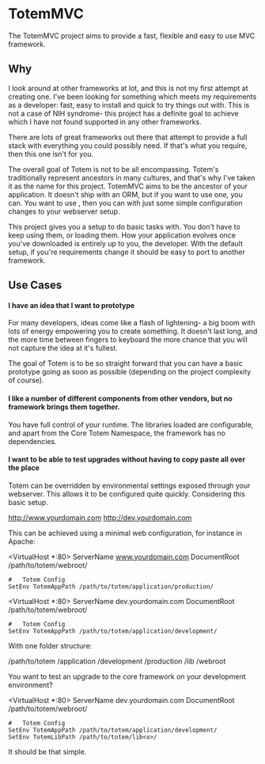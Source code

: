 # TotemMVC

The TotemMVC project aims to provide a fast, flexible and easy to use MVC
framework.

Why
--------

I look around at other frameworks at lot, and this is not my first attempt
at creating one. I've been looking for something which meets my requirements
as a developer: fast, easy to install and quick to try things out with. This
is not a case of NIH syndrome- this project has a definite goal to achieve which
I have not found supported in any other frameworks.

There are lots of great frameworks out there that attempt to provide a full
stack with everything you could possibly need. If that's what you require,
then this one isn't for you.

The overall goal of Totem is not to be all encompassing. Totem's traditionally
represent ancestors in many cultures, and that's why I've taken it as the name
for this project. TotemMVC aims to be the ancestor of your application. It
doesn't ship with an ORM, but if you want to use one, you can.
You want to use <your favourite view system>, then you can with just some simple
configuration changes to your webserver setup.

This project gives you a setup to do basic tasks with. You don't have to keep
using them, or loading them. How your application evolves once you've downloaded
is entirely up to you, the developer. With the default setup, if you're requirements
change it should be easy to port to another framework.
 
Use Cases
---------

#### I have an idea that I want to prototype

For many developers, ideas come like a flash of lightening- a big boom with lots
of energy empowering you to create something. It doesn't last long, and the
more time between fingers to keyboard the more chance that you will not capture
the idea at it's fullest.

The goal of Totem is to be so straight forward that you can have a basic prototype
going as soon as possible (depending on the project complexity of course).

#### I like a number of different components from other vendors, but no framework brings them together.

You have full control of your runtime. The libraries loaded are configurable,
and apart from the Core Totem Namespace, the framework has no dependencies.

#### I want to be able to test upgrades without having to copy paste all over the place

Totem can be overridden by environmental settings exposed through your webserver.
This allows it to be configured quite quickly. Considering this basic setup.

http://www.yourdomain.com
http://dev.yourdomain.com

This can be achieved using a minimal web configuration, for instance in Apache:

<VirtualHost *:80>
    ServerName www.yourdomain.com
    DocumentRoot /path/to/totem/webroot/

    #   Totem Config
    SetEnv TotemAppPath /path/to/totem/application/production/
</VirtualHost>

<VirtualHost *:80>
    ServerName dev.yourdomain.com
    DocumentRoot /path/to/totem/webroot/

    #   Totem Config
    SetEnv TotemAppPath /path/to/totem/application/development/
</VirtualHost>

With one folder structure:

/path/to/totem
    /application
        /development
        /production
    /lib
    /webroot

You want to test an upgrade to the core framework on your development environment?

<VirtualHost *:80>
    ServerName dev.yourdomain.com
    DocumentRoot /path/to/totem/webroot/

    #   Totem Config
    SetEnv TotemAppPath /path/to/totem/application/development/
    SetEnv TotemLibPath /path/to/totem/lib<x>/
</VirtualHost>

It should be that simple.